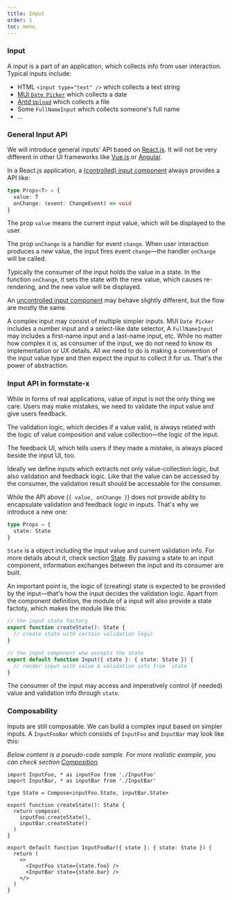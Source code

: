 ```yaml
---
title: Input
order: 1
toc: menu
---
```


### Input

A input is a part of an application, which collects info from user interaction. Typical inputs include:

* HTML `<input type="text" />` which collects a text string
* [MUI `Date Picker`](https://mui.com/components/date-picker/) which collects a date
* [Antd `Upload`](https://ant.design/components/upload/) which collects a file
* Some `FullNameInput` which collects someone's full name
* ...

### General Input API

We will introduce general inputs' API based on [React.js](https://reactjs.org/). It will not be very different in other UI frameworks like [Vue.js](https://vuejs.org/) or [Angular](https://angular.io/).

In a React.js application, a [(controlled) input component](https://reactjs.org/docs/forms.html#controlled-components) always provides a API like:

```ts
type Props<T> = {
  value: T
  onChange: (event: ChangeEvent) => void
}
```

The prop `value` means the current input value, which will be displayed to the user.

The prop `onChange` is a handler for event `change`. When user interaction produces a new value, the input fires event `change`—the handler `onChange` will be called.

Typically the consumer of the input holds the value in a state. In the function `onChange`, it sets the state with the new value, which causes re-rendering, and the new value will be displayed.

An [uncontrolled input component](https://reactjs.org/docs/uncontrolled-components.html) may behave slightly different, but the flow are mostly the same.

A complex input may consist of multiple simpler inputs. MUI `Date Picker` includes a number input and a select-like date selector, A `FullNameInput` may includes a first-name input and a last-name input, etc. While no matter how complex it is, as consumer of the input, we do not need to know its implementation or UX details. All we need to do is making a convention of the input value type and then expect the input to collect it for us. That's the power of abstraction.

### Input API in formstate-x

While in forms of real applications, value of input is not the only thing we care. Users may make mistakes, we need to validate the input value and give users feedback.

The validation logic, which decides if a value valid, is always related with the logic of value composition and value collection—the logic of the input.

The feedback UI, which tells users if they made a mistake, is always placed beside the input UI, too.

Ideally we define inputs which extracts not only value-collection logic, but also validation and feedback logic. Like that the value can be accessed by the consumer, the validation result should be accessable for the consumer.

While the API above (`{ value, onChange }`) does not provide ability to encapsulate validation and feedback logic in inputs. That's why we introduce a new one:

```ts
type Props = {
  state: State
}
```

`State` is a object including the input value and current validation info. For more details about it, check section [State](/concepts/state). By passing a state to an input component, information exchanges between the input and its consumer are built.

An important point is, the logic of (creating) state is expected to be provided by the input—that's how the input decides the validation logic. Apart from the component definition, the module of a input will also provide a state factoty, which makes the module like this:

```ts
// the input state factory
export function createState(): State {
  // create state with certain validation logic
}

// the input component who accepts the state
export default function Input({ state }: { state: State }) {
  // render input with value & validation info from `state`
}
```

The consumer of the input may access and imperatively control (if needed) value and 
validation info through `state`.

### Composability

Inputs are still composable. We can build a complex input based on simpler inputs. A `InputFooBar` which consists of `InputFoo` and `InputBar` may look like this:

_Below content is a pseudo-code sample. For more realistic example, you can check section [Composition](/guide/composition)._

```tsx | pure
import InputFoo, * as inputFoo from './InputFoo'
import InputBar, * as inputBar from './InputBar'

type State = Compose<inputFoo.State, inputBar.State>

export function createState(): State {
  return compose(
    inputFoo.createState(),
    inputBar.createState()
  )
}

export default function InputFooBar({ state }: { state: State }) {
  return (
    <>
      <InputFoo state={state.foo} />
      <InputBar state={state.bar} />
    </>
  )
}
```
